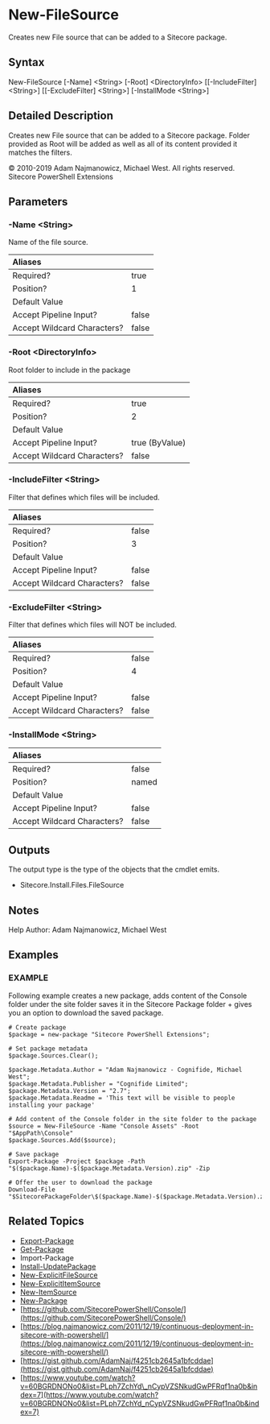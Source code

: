 # New-FileSource

Creates new File source that can be added to a Sitecore package.

## Syntax

New-FileSource \[-Name\] &lt;String&gt; \[-Root\] &lt;DirectoryInfo&gt; \[\[-IncludeFilter\] &lt;String&gt;\] \[\[-ExcludeFilter\] &lt;String&gt;\] \[-InstallMode &lt;String&gt;\]

## Detailed Description

Creates new File source that can be added to a Sitecore package. Folder provided as Root will be added as well as all of its content provided it matches the filters.

© 2010-2019 Adam Najmanowicz, Michael West. All rights reserved. Sitecore PowerShell Extensions

## Parameters

### -Name  &lt;String&gt;

Name of the file source.

| Aliases |  |
| :--- | :--- |
| Required? | true |
| Position? | 1 |
| Default Value |  |
| Accept Pipeline Input? | false |
| Accept Wildcard Characters? | false |

### -Root  &lt;DirectoryInfo&gt;

Root folder to include in the package

| Aliases |  |
| :--- | :--- |
| Required? | true |
| Position? | 2 |
| Default Value |  |
| Accept Pipeline Input? | true \(ByValue\) |
| Accept Wildcard Characters? | false |

### -IncludeFilter  &lt;String&gt;

Filter that defines which files will be included.

| Aliases |  |
| :--- | :--- |
| Required? | false |
| Position? | 3 |
| Default Value |  |
| Accept Pipeline Input? | false |
| Accept Wildcard Characters? | false |

### -ExcludeFilter  &lt;String&gt;

Filter that defines which files will NOT be included.

| Aliases |  |
| :--- | :--- |
| Required? | false |
| Position? | 4 |
| Default Value |  |
| Accept Pipeline Input? | false |
| Accept Wildcard Characters? | false |

### -InstallMode  &lt;String&gt;

| Aliases |  |
| :--- | :--- |
| Required? | false |
| Position? | named |
| Default Value |  |
| Accept Pipeline Input? | false |
| Accept Wildcard Characters? | false |

## Outputs

The output type is the type of the objects that the cmdlet emits.

* Sitecore.Install.Files.FileSource 

## Notes

Help Author: Adam Najmanowicz, Michael West

## Examples

### EXAMPLE

Following example creates a new package, adds content of the Console folder under the site folder saves it in the Sitecore Package folder + gives you an option to download the saved package.

```text
# Create package
$package = new-package "Sitecore PowerShell Extensions";

# Set package metadata
$package.Sources.Clear();

$package.Metadata.Author = "Adam Najmanowicz - Cognifide, Michael West";
$package.Metadata.Publisher = "Cognifide Limited";
$package.Metadata.Version = "2.7";
$package.Metadata.Readme = 'This text will be visible to people installing your package'

# Add content of the Console folder in the site folder to the package
$source = New-FileSource -Name "Console Assets" -Root "$AppPath\Console"
$package.Sources.Add($source);

# Save package
Export-Package -Project $package -Path "$($package.Name)-$($package.Metadata.Version).zip" -Zip

# Offer the user to download the package
Download-File "$SitecorePackageFolder\$($package.Name)-$($package.Metadata.Version).zip"
```

## Related Topics

* [Export-Package](export-package.md)
* [Get-Package](get-package.md)
* Import-Package
* [Install-UpdatePackage](install-updatepackage.md)
* [New-ExplicitFileSource](new-explicitfilesource.md)
* [New-ExplicitItemSource](new-explicititemsource.md)
* [New-ItemSource](new-itemsource.md)
* [New-Package](new-package.md)
* [https://github.com/SitecorePowerShell/Console/](https://github.com/SitecorePowerShell/Console/) 
* [https://blog.najmanowicz.com/2011/12/19/continuous-deployment-in-sitecore-with-powershell/](https://blog.najmanowicz.com/2011/12/19/continuous-deployment-in-sitecore-with-powershell/) 
* [https://gist.github.com/AdamNaj/f4251cb2645a1bfcddae](https://gist.github.com/AdamNaj/f4251cb2645a1bfcddae) 
* [https://www.youtube.com/watch?v=60BGRDNONo0&list=PLph7ZchYd\_nCypVZSNkudGwPFRqf1na0b&index=7](https://www.youtube.com/watch?v=60BGRDNONo0&list=PLph7ZchYd_nCypVZSNkudGwPFRqf1na0b&index=7) 

